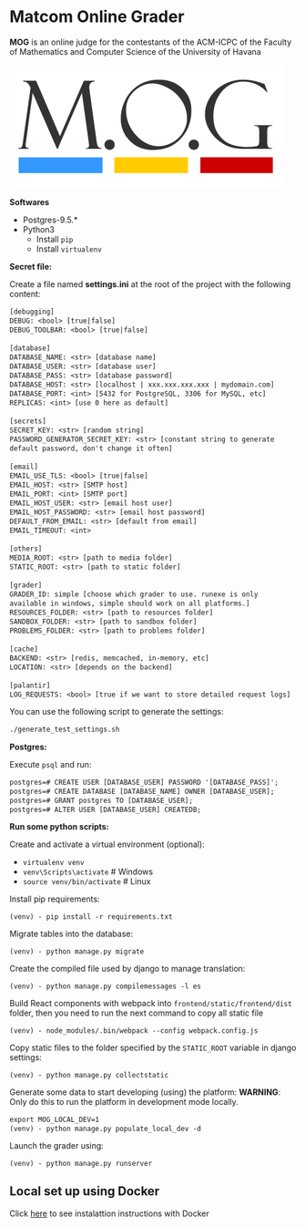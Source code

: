 # Matcom Online Grader

**MOG** is an online judge for the contestants of the ACM-ICPC of the Faculty of Mathematics and Computer Science of the University of Havana

[![](mog/static/mog/images/logo.png)](mog/static/mog/images/logo.png)

**Softwares**

- Postgres-9.5.\*
- Python3
  - Install `pip`
  - Install `virtualenv`

**Secret file:**

Create a file named **settings.ini** at the root of the project with the following content:

```
[debugging]
DEBUG: <bool> [true|false]
DEBUG_TOOLBAR: <bool> [true|false]

[database]
DATABASE_NAME: <str> [database name]
DATABASE_USER: <str> [database user]
DATABASE_PASS: <str> [database password]
DATABASE_HOST: <str> [localhost | xxx.xxx.xxx.xxx | mydomain.com]
DATABASE_PORT: <int> [5432 for PostgreSQL, 3306 for MySQL, etc]
REPLICAS: <int> [use 0 here as default]

[secrets]
SECRET_KEY: <str> [random string]
PASSWORD_GENERATOR_SECRET_KEY: <str> [constant string to generate default password, don't change it often]

[email]
EMAIL_USE_TLS: <bool> [true|false]
EMAIL_HOST: <str> [SMTP host]
EMAIL_PORT: <int> [SMTP port]
EMAIL_HOST_USER: <str> [email host user]
EMAIL_HOST_PASSWORD: <str> [email host password]
DEFAULT_FROM_EMAIL: <str> [default from email]
EMAIL_TIMEOUT: <int>

[others]
MEDIA_ROOT: <str> [path to media folder]
STATIC_ROOT: <str> [path to static folder]

[grader]
GRADER_ID: simple [choose which grader to use. runexe is only available in windows, simple should work on all platforms.]
RESOURCES_FOLDER: <str> [path to resources folder]
SANDBOX_FOLDER: <str> [path to sandbox folder]
PROBLEMS_FOLDER: <str> [path to problems folder]

[cache]
BACKEND: <str> [redis, memcached, in-memory, etc]
LOCATION: <str> [depends on the backend]

[palantir]
LOG_REQUESTS: <bool> [true if we want to store detailed request logs]
```

You can use the following script to generate the settings:

```bash
./generate_test_settings.sh
```

**Postgres:**

Execute `psql` and run:

```
postgres=# CREATE USER [DATABASE_USER] PASSWORD '[DATABASE_PASS]';
postgres=# CREATE DATABASE [DATABASE_NAME] OWNER [DATABASE_USER];
postgres=# GRANT postgres TO [DATABASE_USER];
postgres=# ALTER USER [DATABASE_USER] CREATEDB;
```

**Run some python scripts:**

Create and activate a virtual environment (optional):

- `virtualenv venv`
- `venv\Scripts\activate` # Windows
- `source venv/bin/activate` # Linux

Install pip requirements:

```
(venv) - pip install -r requirements.txt
```

Migrate tables into the database:

```
(venv) - python manage.py migrate
```

Create the compiled file used by django to manage translation:

```
(venv) - python manage.py compilemessages -l es
```

Build React components with webpack into `frontend/static/frontend/dist` folder, then you need to run the next command to copy all static file

```
(venv) - node_modules/.bin/webpack --config webpack.config.js
```

Copy static files to the folder specified by the `STATIC_ROOT` variable in django settings:

```
(venv) - python manage.py collectstatic
```

Generate some data to start developing (using) the platform:
**WARNING**: Only do this to run the platform in development mode locally.

```
export MOG_LOCAL_DEV=1
(venv) - python manage.py populate_local_dev -d
```

Launch the grader using:

```
(venv) - python manage.py runserver
```

## Local set up using Docker

Click [here](./docs/LOCAL_SETUP_DOCKER.md) to see instalattion instructions with Docker
